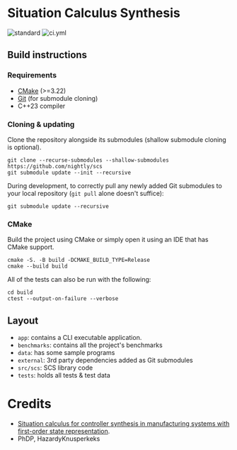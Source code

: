# Situation Calculus Synthesis

![standard](https://img.shields.io/badge/c%2B%2B-23-blue.svg)
![ci.yml](https://github.com/nightly/scs/actions/workflows/ci.yml/badge.svg)

## Build instructions
### Requirements
- [CMake](https://cmake.org/) (>=3.22)
- [Git](https://git-scm.com/) (for submodule cloning)
- C++23 compiler

### Cloning & updating
Clone the repository alongside its submodules (shallow submodule cloning is optional).
```
git clone --recurse-submodules --shallow-submodules https://github.com/nightly/scs
git submodule update --init --recursive
```

During development, to correctly pull any newly added Git submodules to your local repository (`git pull` alone doesn't suffice):
```
git submodule update --recursive
```

### CMake
Build the project using CMake or simply open it using an IDE that has CMake support.
```
cmake -S. -B build -DCMAKE_BUILD_TYPE=Release
cmake --build build
```

All of the tests can also be run with the following:
```
cd build
ctest --output-on-failure --verbose
```

## Layout 
- `app`: contains a CLI executable application.
- `benchmarks`: contains all the project's benchmarks
- `data`: has some sample programs
- `external`: 3rd party dependencies added as Git submodules
- `src/scs`: SCS library code
- `tests`: holds all tests & test data

# Credits
- [Situation calculus for controller synthesis in manufacturing systems with first-order state representation](https://www.sciencedirect.com/science/article/abs/pii/S0004370221001491). 
- PhDP, HazardyKnusperkeks

